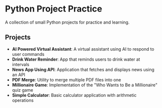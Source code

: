 # Python Project Practice

A collection of small Python projects for practice and learning.

## Projects

- **AI Powered Virtual Assistant**: A virtual assistant using AI to respond to user commands
- **Drink Water Reminder**: App that reminds users to drink water at intervals
- **News App Using API**: Application that fetches and displays news using an API
- **PDF Merge**: Utility to merge multiple PDF files into one
- **Millionaire Game**: Implementation of the "Who Wants to Be a Millionaire" quiz game
- **Simple Calculator**: Basic calculator application with arithmetic operations 